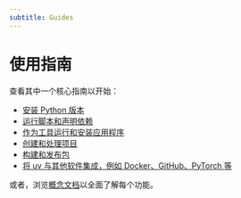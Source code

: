 ```yaml
---
subtitle: Guides
---
```


# 使用指南

查看其中一个核心指南以开始：

- [安装 Python 版本](./install-python.md)
- [运行脚本和声明依赖](./scripts.md)
- [作为工具运行和安装应用程序](./tools.md)
- [创建和处理项目](./projects.md)
- [构建和发布包](./package.md)
- [将 uv 与其他软件集成，例如 Docker、GitHub、PyTorch 等](./integration/index.md)

或者，浏览[概念文档](../concepts/index.md)以全面了解每个功能。
